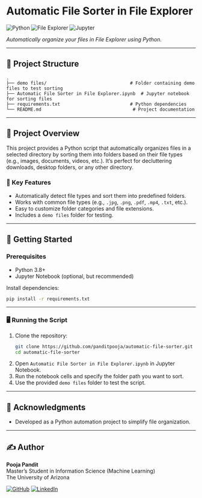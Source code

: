 # Automatic File Sorter in File Explorer

![Python](https://img.shields.io/badge/Python-3.8%2B-blue?logo=python&logoColor=white)
![File Explorer](https://img.shields.io/badge/File%20Organizer-Automatic-green?logo=windows&logoColor=white)
![Jupyter](https://img.shields.io/badge/Jupyter-Notebook-orange?logo=jupyter&logoColor=white)

*Automatically organize your files in File Explorer using Python.*

---

## 📂 Project Structure

```
.
├── demo files/                               # Folder containing demo files to test sorting
├── Automatic File Sorter in File Explorer.ipynb  # Jupyter notebook for sorting files
├── requirements.txt                          # Python dependencies
└── README.md                                  # Project documentation
```

---

## 📝 Project Overview

This project provides a Python script that automatically organizes files in a selected directory by sorting them into folders based on their file types (e.g., images, documents, videos, etc.). It’s perfect for decluttering downloads, desktop folders, or any other directory.

### 🔑 Key Features
- Automatically detect file types and sort them into predefined folders.
- Works with common file types (e.g., `.jpg`, `.png`, `.pdf`, `.mp4`, `.txt`, etc.).
- Easy to customize folder categories and file extensions.
- Includes a `demo files` folder for testing.

---

## 🚀 Getting Started

### Prerequisites
- Python 3.8+
- Jupyter Notebook (optional, but recommended)

Install dependencies:
```bash
pip install -r requirements.txt
```

---

### 🖥️ Running the Script

1. Clone the repository:
   ```bash
   git clone https://github.com/panditpooja/automatic-file-sorter.git
   cd automatic-file-sorter
   ```
2. Open `Automatic File Sorter in File Explorer.ipynb` in Jupyter Notebook.  
3. Run the notebook cells and specify the folder path you want to sort.  
4. Use the provided `demo files` folder to test the script.  

---

## 🙌 Acknowledgments
- Developed as a Python automation project to simplify file organization.

---

## ✍️ Author

**Pooja Pandit**  
Master’s Student in Information Science (Machine Learning)  
The University of Arizona  

[![GitHub](https://img.shields.io/badge/GitHub-panditpooja-black?logo=github)](https://github.com/panditpooja)
[![LinkedIn](https://img.shields.io/badge/LinkedIn-pooja--pandit-0077B5?logo=linkedin&logoColor=white)](https://www.linkedin.com/in/pooja-pandit-177978135/)  
